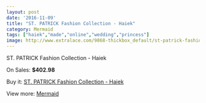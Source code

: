 ```yaml
---
layout: post
date: '2016-11-09'
title: "ST. PATRICK Fashion Collection - Haiek"
category: Mermaid
tags: ["haiek","made","online","wedding","princess"]
image: http://www.extralace.com/9868-thickbox_default/st-patrick-fashion-collection-haiek.jpg
---
```

ST. PATRICK Fashion Collection - Haiek

On Sales: **$402.98**
<a href="https://www.extralace.com/mermaid/4661-st-patrick-fashion-collection-haiek.html"><amp-img layout="responsive" width="600" height="600" src="//www.extralace.com/9868-thickbox_default/st-patrick-fashion-collection-haiek.jpg" alt="ST. PATRICK Fashion Collection - Haiek 0" /></a>

Buy it: [ST. PATRICK Fashion Collection - Haiek](https://www.extralace.com/mermaid/4661-st-patrick-fashion-collection-haiek.html "ST. PATRICK Fashion Collection - Haiek")

View more: [Mermaid](https://www.extralace.com/5-mermaid "Mermaid")